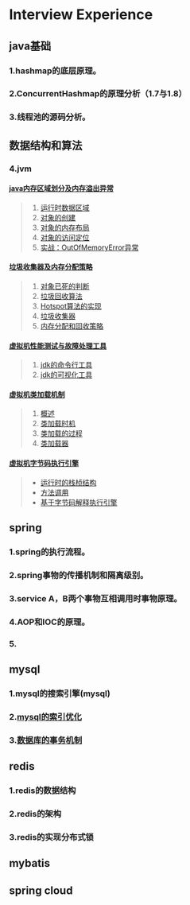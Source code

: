 # Interview Experience
## java基础
### 1.hashmap的底层原理。
### 2.ConcurrentHashmap的原理分析（1.7与1.8）

### 3.线程池的源码分析。

## 数据结构和算法

### 4.jvm
#### [java内存区域划分及内存溢出异常](https://github.com/TheYoungester/InterviewExperience/blob/master/doc/java基础/jvm.md#java内存区域划分及内存溢出异常)
> 1. [运行时数据区域](https://github.com/TheYoungester/InterviewExperience/blob/master/doc/java基础/jvm.md#1运行时数据区域)
> 2. [对象的创建](https://github.com/TheYoungester/InterviewExperience/blob/master/doc/java基础/jvm.md#2对象的创建)
> 3. [对象的内存布局](https://github.com/TheYoungester/InterviewExperience/blob/master/doc/java基础/jvm.md#3对象的内存布局)
> 4. [对象的访问定位](https://github.com/TheYoungester/InterviewExperience/blob/master/doc/java基础/jvm.md#4对象的访问定位)
> 5. [实战：OutOfMemoryError异常](https://github.com/TheYoungester/InterviewExperience/blob/master/doc/java基础/jvm.md#5实战OutOfMemoryError异常)
#### [垃圾收集器及内存分配策略](https://github.com/TheYoungester/InterviewExperience/blob/master/doc/java基础/jvm.md#垃圾收集器及内存分配策略)
> 1. [对象已死的判断](https://github.com/TheYoungester/InterviewExperience/blob/master/doc/java基础/jvm.md#1-对象已死的判断)
> 2. [垃圾回收算法](https://github.com/TheYoungester/InterviewExperience/blob/master/doc/java基础/jvm.md#2-垃圾回收算法)
> 3. [Hotspot算法的实现](https://github.com/TheYoungester/InterviewExperience/blob/master/doc/java基础/jvm.md#3-Hotspot算法的实现)
> 4. [垃圾收集器](https://github.com/TheYoungester/InterviewExperience/blob/master/doc/java基础/jvm.md#4-垃圾收集器)
> 5. [内存分配和回收策略](https://github.com/TheYoungester/InterviewExperience/blob/master/doc/java基础/jvm.md#5-内存分配和回收策略)
#### [虚拟机性能测试与故障处理工具](https://github.com/TheYoungester/InterviewExperience/blob/master/doc/java基础/jvm.md#虚拟机性能测试与故障处理工具)
> 1. [jdk的命令行工具](https://github.com/TheYoungester/InterviewExperience/blob/master/doc/java基础/jvm.md#jdk的命令行工具)
> 2. [jdk的可视化工具](https://github.com/TheYoungester/InterviewExperience/blob/master/doc/java基础/jvm.md#jdk的可视化工具)
#### [虚拟机类加载机制](https://github.com/TheYoungester/InterviewExperience/blob/master/doc/java基础/jvm.md#虚拟机类加载机制)
> 1. [概述](https://github.com/TheYoungester/InterviewExperience/blob/master/doc/java基础/jvm.md#1-概述)
> 2. [类加载时机](https://github.com/TheYoungester/InterviewExperience/blob/master/doc/java基础/jvm.md#2-类加载时机)
> 3. [类加载的过程](https://github.com/TheYoungester/InterviewExperience/blob/master/doc/java基础/jvm.md#3-类加载的过程)
> 4. [类加载器](https://github.com/TheYoungester/InterviewExperience/blob/master/doc/java基础/jvm.md#4-类加载器)
#### [虚拟机字节码执行引擎](https://github.com/TheYoungester/InterviewExperience/blob/master/doc/java基础/jvm.md#虚拟机字节码执行引擎)
> * [运行时的栈桢结构](https://github.com/TheYoungester/InterviewExperience/blob/master/doc/java基础/jvm.md#运行时的栈桢结构)
> * [方法调用](https://github.com/TheYoungester/InterviewExperience/blob/master/doc/java基础/jvm.md#方法调用)
> * [基于字节码解释执行引擎](https://github.com/TheYoungester/InterviewExperience/blob/master/doc/java基础/jvm.md#基于字节码解释执行引擎)


## spring

### 1.spring的执行流程。
### 2.spring事物的传播机制和隔离级别。
### 3.service A，B两个事物互相调用时事物原理。
### 4.AOP和IOC的原理。
### 5.

## mysql
### 1.mysql的搜索引擎(mysql)
### 2.[mysql的索引优化](mysql)
### 3.[数据库的事务机制](www.baidu.com)

## redis
### 1.redis的数据结构
### 2.redis的架构
### 3.redis的实现分布式锁

## mybatis

## spring cloud
##
